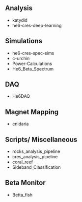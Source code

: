 ## Analysis

- katydid
- he6-cres-deep-learning

## Simulations
- he6-cres-spec-sims
- c-urchin
- Power-Calculations
- He6_Beta_Spectrum


## DAQ
- He6DAQ

## Magnet Mapping
- cnidaria

## Scripts/ Miscellaneous
- rocks_analysis_pipeline
- cres_analysis_pipeline
- coral_reef
- Sideband_Classification

## Beta Monitor
- Betta_fish
